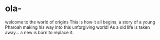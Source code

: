 # ola-
welcome to the world of origins
This is how it all begins, a story of a young Pharoah making his way into this unforgiving world!
As a old life is taken away... a new is born to replace it.


